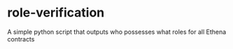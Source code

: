 # role-verification
A simple python script that outputs who possesses what roles for all Ethena contracts

